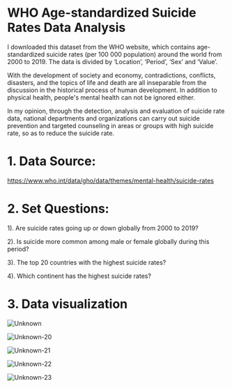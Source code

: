 # WHO Age-standardized Suicide Rates Data Analysis

I downloaded this dataset from the WHO website, which contains age-standardized suicide rates (per 100 000 population) around the world from 2000 to 2019. The data is divided by ‘Location’, ‘Period’, ‘Sex’ and ‘Value’.

With the development of society and economy, contradictions, conflicts, disasters, and the topics of life and death are all inseparable from the discussion in the historical process of human development. In addition to physical health, people's mental health can not be ignored either.

In my opinion, through the detection, analysis and evaluation of suicide rate data, national departments and organizations can carry out suicide prevention and targeted counseling in areas or groups with high suicide rate, so as to reduce the suicide rate.

#  1.  Data Source: 
https://www.who.int/data/gho/data/themes/mental-health/suicide-rates

#  2.  Set Questions:

  1). Are suicide rates going up or down globally from 2000 to 2019?
 
  2). Is suicide more common among male or female globally during this period?

  3). The top 20 countries with the highest suicide rates?

  4). Which continent has the highest suicide rates?


#  3.  Data visualization 

![Unknown](https://github.com/HardCoreFatLady/WHO-Age-standardized-Suicide-Rates-Data-Analysis-Using-Python/assets/45972159/23371752-14e7-4472-961a-06007768c54c)


![Unknown-20](https://github.com/HardCoreFatLady/WHO-Age-standardized-Suicide-Rates-Data-Analysis-Using-Python/assets/45972159/4c424e57-b7d3-4d92-85ab-108071146548)


![Unknown-21](https://github.com/HardCoreFatLady/WHO-Age-standardized-Suicide-Rates-Data-Analysis-Using-Python/assets/45972159/2cc27439-8edb-4295-8695-ed66931f5f5d)


![Unknown-22](https://github.com/HardCoreFatLady/WHO-Age-standardized-Suicide-Rates-Data-Analysis-Using-Python/assets/45972159/37cbe78e-bdd4-42ce-bf1b-0d216bb349b1)


![Unknown-23](https://github.com/HardCoreFatLady/WHO-Age-standardized-Suicide-Rates-Data-Analysis-Using-Python/assets/45972159/9b4c66b4-0934-4d1d-b2c8-1739d96dbfa0)


